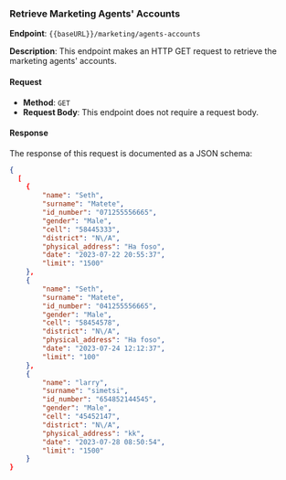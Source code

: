 ### Retrieve Marketing Agents' Accounts

**Endpoint**: `{{baseURL}}/marketing/agents-accounts`

**Description**: This endpoint makes an HTTP GET request to retrieve the marketing agents' accounts.

#### Request

- **Method**: `GET`
- **Request Body**: This endpoint does not require a request body.

#### Response

The response of this request is documented as a JSON schema:

```json
{
  [
    {
        "name": "Seth",
        "surname": "Matete",
        "id_number": "071255556665",
        "gender": "Male",
        "cell": "58445333",
        "district": "N\/A",
        "physical_address": "Ha foso",
        "date": "2023-07-22 20:55:37",
        "limit": "1500"
    },
    {
        "name": "Seth",
        "surname": "Matete",
        "id_number": "041255556665",
        "gender": "Male",
        "cell": "58454578",
        "district": "N\/A",
        "physical_address": "Ha foso",
        "date": "2023-07-24 12:12:37",
        "limit": "100"
    },
    {
        "name": "larry",
        "surname": "simetsi",
        "id_number": "654852144545",
        "gender": "Male",
        "cell": "45452147",
        "district": "N\/A",
        "physical_address": "kk",
        "date": "2023-07-28 08:50:54",
        "limit": "1500"
    }
}
